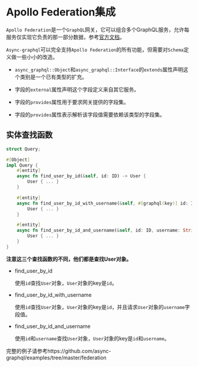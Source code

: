 # Apollo Federation集成
 
`Apollo Federation`是一个`GraphQL`网关，它可以组合多个GraphQL服务，允许每服务仅实现它负责的那一部分数据，参考[官方文档](https://www.apollographql.com/docs/apollo-server/federation/introduction)。

`Async-graphql`可以完全支持`Apollo Federation`的所有功能，但需要对`Schema`定义做一些小小的改造。

- `async_graphql::Object`和`async_graphql::Interface`的`extends`属性声明这个类别是一个已有类型的扩充。

- 字段的`external`属性声明这个字段定义来自其它服务。

- 字段的`provides`属性用于要求网关提供的字段集。

- 字段的`provides`属性表示解析该字段值需要依赖该类型的字段集。

## 实体查找函数

```rust
struct Query;

#[Object]
impl Query {
    #[entity]
    async fn find_user_by_id(&self, id: ID) -> User {
        User { ... }
    }

    #[entity]
    async fn find_user_by_id_with_username(&self, #[graphql(key)] id: ID, username: String) -> User {
        User { ... }
    }

    #[entity]
    async fn find_user_by_id_and_username(&self, id: ID, username: String) -> User {
        User { ... }
    }
}
```

**注意这三个查找函数的不同，他们都是查找User对象。**

- find_user_by_id

    使用`id`查找`User`对象，`User`对象的key是`id`。

- find_user_by_id_with_username

    使用`id`查找`User`对象，`User`对象的key是`id`，并且请求`User`对象的`username`字段值。

- find_user_by_id_and_username

    使用`id`和`username`查找`User`对象，`User`对象的key是`id`和`username`。

完整的例子请参考https://github.com/async-graphql/examples/tree/master/federation
